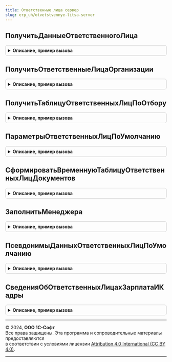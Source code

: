 ```yaml
---
title: Ответственные лица сервер
slug: erp_uh/otvetstvennye-litsa-server
---
```



## ПолучитьДанныеОтветственногоЛица
<details style="margin: 1em 0; padding: 0.5em; border: 1px solid #ccc; border-radius: 6px;">

<summary style="font-weight: bold; cursor: pointer;">Описание, пример вызова</summary>

```bsl

// Возвращает структуру, содержащую информацию об ответственном лице организации.
//
// Параметры:
//	Организация - СправочникСсылка.Организации - отбор по организации
//	Дата - Дата - отбор по дате
//  ОтветственноеЛицо - ПеречислениеСсылка.ОтветственныеЛицаОрганизаций - "вид" ответственного лица.
//
// Возвращаемое значение:
// 	Структура - Содержит ключи:
//		* СтруктурнаяЕдиница - СправочникСсылка.СтруктураПредприятия -
//		* ОтветственноеЛицо - ПеречислениеСсылка.ОтветственныеЛицаОрганизаций -
//		* ФизическоеЛицо - СправочникСсылка.ФизическиеЛица -
//		* Должность - Строка, СправочникСсылка -
//
Функция ПолучитьДанныеОтветственногоЛица(Организация, Дата = Неопределено, ОтветственноеЛицо = Неопределено) Экспорт
```

Пример вызова
```bsl
Результат = ОтветственныеЛицаСервер.ПолучитьДанныеОтветственногоЛица(Организация, Дата, ОтветственноеЛицо);
```
</details>

## ПолучитьОтветственныеЛицаОрганизации
<details style="margin: 1em 0; padding: 0.5em; border: 1px solid #ccc; border-radius: 6px;">

<summary style="font-weight: bold; cursor: pointer;">Описание, пример вызова</summary>

```bsl

// Возвращает структуру, содержащую информацию об ответственных лицах организации.
//
// Параметры:
//	Организация - СправочникСсылка.Организации - отбор по организации
//	Дата - Дата - отбор по дате.
//
// Возвращаемое значение:
// Структура - Содержит ключи вида:
//		%ВидОтветственного% - СправочникСсылка.ФизическиеЛица - физическое лицо, соответствующее ответственному лицу
//		%ВидОтветственного%Должность - Строка - должность ответственного лица
//
// В ключи вместо %ВидОтветственного% подставляется имя значения перечисления ОтветственныеЛицаОрганизаций как оно задано в конфигураторе.
// Количество каждого из этих ключей соответствует количеству значений перечисления ОтветственныеЛицаОрганизаций.
//
Функция ПолучитьОтветственныеЛицаОрганизации(Организация, Дата = Неопределено) Экспорт
```

Пример вызова
```bsl
Результат = ОтветственныеЛицаСервер.ПолучитьОтветственныеЛицаОрганизации(Организация, Дата);
```
</details>

## ПолучитьТаблицуОтветственныхЛицПоОтбору
<details style="margin: 1em 0; padding: 0.5em; border: 1px solid #ccc; border-radius: 6px;">

<summary style="font-weight: bold; cursor: pointer;">Описание, пример вызова</summary>

```bsl

// Возвращает таблицу ответственных лиц, сформированную в соответствии с произвольным отбором.
//
// Параметры:
//  Отбор - Структура из КлючИЗначение - структура, содержащая параметры отбора данных справочника ОтветственныеЛицаОрганизаций:
//		* Ключ - Строка - имя реквизита справочника
//		* Значение - Произвольный - значение для отбора по ключу
//	ДопустимыПомеченныеНаУдаление - Булево - выводить в результирующую таблицу помеченные на удаление элементы.
//	СтрокаПоиска - Строка - Строка поиска. Необязательный.
//
// Возвращаемое значение:
//	ТаблицаЗначений - Содержит колонки:
//		* Ссылка - СправочникСсылка.ОтветственныеЛицаОрганизаций -
//		* Владелец - СправочникСсылка.Организации -
//		* ОтветственноеЛицо - ПеречислениеСсылка.ОтветственныеЛицаОрганизаций -
//		* ФизическоеЛицо - СправочникСсылка.ФизическиеЛица -
//		* Должность - Строка -
//		* ПравоПодписиПоДоверенности - Булево -
//		* ОснованиеПраваПодписи - Строка -
//		* ДатаНачала - Дата -
//		* ДатаОкончания - Дата -
//		* ДокументПраваПодписи - Строка -
//		* НомерДокументаПраваПодписи - Строка -
//		* ДатаДокументаПраваПодписи - Дата -
//
Функция ПолучитьТаблицуОтветственныхЛицПоОтбору(Знач Отбор, ДопустимыПомеченныеНаУдаление = Ложь, СтрокаПоиска = "") Экспорт
```

Пример вызова
```bsl
Результат = ОтветственныеЛицаСервер.ПолучитьТаблицуОтветственныхЛицПоОтбору(Отбор, ДопустимыПомеченныеНаУдаление, СтрокаПоиска);
```
</details>

## ПараметрыОтветственныхЛицПоУмолчанию
<details style="margin: 1em 0; padding: 0.5em; border: 1px solid #ccc; border-radius: 6px;">

<summary style="font-weight: bold; cursor: pointer;">Описание, пример вызова</summary>

```bsl

// Параметры ответственных лиц по умолчанию.
//
// Возвращаемое значение:
//  Структура - Параметры ответственных лиц по умолчанию:
// * ИмяРеквизитаОрганизация - Строка -
// * РеквизитыОтветственныеЛица - Неопределено, Структура - В структуре:
//		* Ключ - Строка - имя поля в запросе для получения значения ответственного лица
//		* Значение - ПеречислениеСсылка.ОтветственныеЛицаОрганизаций - "вид" ответственного лица
// * ИмяТаблицыОтветственныеЛица - Строка -
// * ПсевдонимыДанныхОтветственныхЛиц - Строка, Неопределено -
Функция ПараметрыОтветственныхЛицПоУмолчанию() Экспорт
```

Пример вызова
```bsl
Результат = ОтветственныеЛицаСервер.ПараметрыОтветственныхЛицПоУмолчанию() 
```
</details>

## СформироватьВременнуюТаблицуОтветственныхЛицДокументов
<details style="margin: 1em 0; padding: 0.5em; border: 1px solid #ccc; border-radius: 6px;">

<summary style="font-weight: bold; cursor: pointer;">Описание, пример вызова</summary>

```bsl

// Формирует временную таблицу, содержащую информацию об ответственных лицах в разрезе документов.
// Используется для формирования печатных форм документов подсистемой печати
//	- перед выборкой данных из шапки документа вызвать эту процедуру
//	- при выборке данных создать левое соединение таблицы документов с временной таблицей ТаблицаОтветственныеЛица по полю Ссылка.
//
// Параметры:
//	ОтборДокументы - Массив Из ДокументСсылка - ссылки на документы, по которым необходимо получить ответственных лиц.
//		Важно: если передан массив, то все его элементы должны иметь одинаковый тип.
//	МенеджерВременныхТаблиц - МенеджерВременныхТаблиц - в него помещается сформированная временная таблица ТаблицаОтветственныеЛица
//	ПараметрыОтветственныхЛиц- Неопределено, Структура - В структуре:
//		* ИмяРеквизитаОрганизация - Строка - Имя поля документа для получения организации-владельца ответственного лица
//		* РеквизитыОтветственныеЛица - Неопределено, Структура - В структуре:
//			* Ключ - Строка - имя поля в запросе для получения значения ответственного лица
//			* Значение - ПеречислениеСсылка.ОтветственныеЛицаОрганизаций - "вид" ответственного лица
//		* ИмяТаблицыОтветственныеЛица - Строка - позволяет задать имя для формируемой временной таблицы
//		* ПсевдонимыДанныхОтветственныхЛиц - Неопределено - Соответствие - содержит данные:
//			* Ключ - ПеречислениеСсылка.ОтветственныеЛицаОрганизаций.
//			* Значение - см. ОтветственныеЛицаСервер.ПсевдонимыДанныхОтветственныхЛицПоУмолчанию
// Количество строк в таблице "ТаблицаОтветственныеЛица" соответствует количеству элементов в ОтборДокументы.
//
// Структура временной таблицы "ТаблицаОтветственныеЛица"
//		Ссылка - ссылка на документ из ОтборДокументы
//		%Реквизит% - СправочникСсылка.ОтветственныеЛицаОрганизаций - значение реквизита ответственного лица из документа
//		%Реквизит%ФизическоеЛицо - СправочникСсылка.ФизическиеЛица - физическое лицо, соответствующее ответственному лицу
//		%Реквизит%Наименование - Строка - наименование для печати ответственного лица
//		%Реквизит%Должность - Строка - должность ответственного лица
//		%Реквизит%ОснованиеПраваПодписи - Строка - основание права подписи для неосновного ответственного лица
// Для полей, начинающихся с %Реквизит%, вместо %Реквизит% подставляется имя реквизита ответственного лица как оно задано в конфигураторе
// Количество каждого из этих полей соответствует количеству реквизитов ответственных лиц документа.
//
// Например, если в метаданных документа есть два реквизита ответственных лиц - Руководитель и Бухгалтер,
// то таблица ТаблицаОтветственныеЛица будет иметь следующую структуру:
//	Ссылка
//	Руководитель
//	РуководительФизическоеЛицо
//	РуководительНаименование
//	РуководительДолжность
//	РуководительОснованиеПраваПодписи
//	Бухгалтер
//	БухгалтерФизическоеЛицо
//	БухгалтерНаименование
//	БухгалтерДолжность
//	БухгалтерОснованиеПраваПодписи.
//
Процедура СформироватьВременнуюТаблицуОтветственныхЛицДокументов(ОтборДокументы, МенеджерВременныхТаблиц, ПараметрыОтветственныхЛиц = Неопределено) Экспорт
```

Пример вызова
```bsl
ОтветственныеЛицаСервер.СформироватьВременнуюТаблицуОтветственныхЛицДокументов(ОтборДокументы, МенеджерВременныхТаблиц, ПараметрыОтветственныхЛиц);
```
</details>

## ЗаполнитьМенеджера
<details style="margin: 1em 0; padding: 0.5em; border: 1px solid #ccc; border-radius: 6px;">

<summary style="font-weight: bold; cursor: pointer;">Описание, пример вызова</summary>

```bsl

// Заполняет менеджера в документе по договору, соглашению и партнеру
//
// Параметры:
//  ДокументОбъект - ДокументОбъект, ДанныеФормыСтруктура - заполняемый объект
//  Перезаполнить - Булево - если Истина, то заполнять даже заполненное значение.
//  ПоляПоиска - Строка - путь к данным, перечисленные через запятую, в которых есть значение реквизита Менеджер.
//                        Путь состоит из названия реквизита документа, точки и названия реквизита,
//                        содержащего ссылку на менеджера. Например "Клиент.ОсновнойМенеджер, Договор.Менеджер"
Процедура ЗаполнитьМенеджера(ДокументОбъект, Перезаполнить = Истина, ПоляПоиска = "") Экспорт
```

Пример вызова
```bsl
ОтветственныеЛицаСервер.ЗаполнитьМенеджера(ДокументОбъект, Перезаполнить, ПоляПоиска);
```
</details>

## ПсевдонимыДанныхОтветственныхЛицПоУмолчанию
<details style="margin: 1em 0; padding: 0.5em; border: 1px solid #ccc; border-radius: 6px;">

<summary style="font-weight: bold; cursor: pointer;">Описание, пример вызова</summary>

```bsl

// Возвращает пустую структуру псевдонимов данных ответственных лиц.
//
// Возвращаемое значение:
//		Структура - содержит:
//			* Наименование - Строка - Наименование.
//			* ФИО - Строка - ФИО.
//			* Должность - Строка - Должность.
//			* ОснованиеПраваПодписи - Строка - ОснованиеПраваПодписи.
Функция ПсевдонимыДанныхОтветственныхЛицПоУмолчанию() Экспорт
```

Пример вызова
```bsl
Результат = ОтветственныеЛицаСервер.ПсевдонимыДанныхОтветственныхЛицПоУмолчанию() 
```
</details>

## СведенияОбОтветственныхЛицахЗарплатаИКадры
<details style="margin: 1em 0; padding: 0.5em; border: 1px solid #ccc; border-radius: 6px;">

<summary style="font-weight: bold; cursor: pointer;">Описание, пример вызова</summary>

```bsl

//++ НЕ УТ

// Возвращает структуру, содержащую информацию об ответственных лицах организации для подсистемы зарплата и кадры.
//
// Параметры:
//		Организация - СправочникСсылка.Организации - Ссылка на организацию
//		Сведения - Строка - строка с идентификаторами, разделенными запятыми
//		Дата - Дата - Дата получения сведений.
//
// Возвращаемое значение:
//		Структура - структура со свойствами, совпадающими с параметром «Сведения»:
//			* Руководитель - СправочникСсылка.ФизическиеЛица - руководитель организации
//			* ДолжностьРуководителя - Строка, СправочникСсылка - должность руководителя
//			* ГлавныйБухгалтер - СправочникСсылка.ФизическиеЛица - главбух организации
//			* Кассир - СправочникСсылка.ФизическиеЛица - Кассир организации
//			* ДолжностьКассира - Строка, СправочникСсылка -должность кассира
//			* РуководительКадровойСлужбы - СправочникСсылка.ФизическиеЛица - Руководитель кадровой службы
//			* ДолжностьРуководителяКадровойСлужбы - Строка, СправочникСсылка - Должность руководителя кадровой службы
//			* ОтветственныйЗаВУР - СправочникСсылка.ФизическиеЛица - Ответственный за ВУР
//			* ДолжностьОтветственногоЗаВУР - Строка, СправочникСсылка - Должность ответственного за ВУР.
//
Функция СведенияОбОтветственныхЛицахЗарплатаИКадры(Организация, Сведения, Дата) Экспорт
```

Пример вызова
```bsl
Результат = ОтветственныеЛицаСервер.СведенияОбОтветственныхЛицахЗарплатаИКадры(Организация, Сведения, Дата) 
```
</details>

---

© 2024, **ООО 1С-Софт**  
Все права защищены. Эта программа и сопроводительные материалы предоставляются  
в соответствии с условиями лицензии [Attribution 4.0 International (CC BY 4.0)](https://creativecommons.org/licenses/by/4.0/legalcode).

---
